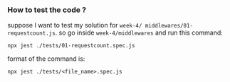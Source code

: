 ### How to test the code ?

suppose I want to test my solution for `week-4/ middlewares/01-requestcount.js`. so go inside `week-4/middlewares` and run this command:

```
npx jest ./tests/01-requestcount.spec.js
```

format of the command is:

```
npx jest ./tests/<file_name>.spec.js
```
